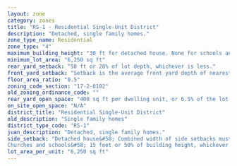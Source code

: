 ```yaml
---
layout: zone
category: zones
title: "RS-1 - Residential Single-Unit District"
description: "Detached, single family homes."
zone_type_name: Residential
zone_type: "4"
maximum_building_height: "30 ft for detached house. None for schools and churches."
minimum_lot_area: "6,250 sq ft"
rear_yard_setback: "50 ft or 28% of lot depth, whichever is less."
front_yard_setback: "Setback is the average front yard depth of nearest 2 lots (exclude the lot with the least front yard depth from the calculation). If any lots to be included in the calculation are vacant, assume that their front yard depths are 20 feet or 16% of lot depth, whichever is less."
floor_area_ratio: "0.5"
zoning_code_section: "17-2-0102"
old_zoning_ordinance_code: ""
rear_yard_open_space: "400 sq ft per dwelling unit, or 6.5% of the lot area, which ever is greater."
on_site_open_space: "N/A"
district_title: "Residential Single-Unit District"
old_description: "Single family homes"
district_type_code: "RS-1"
juan_description: "Detached, single family homes."
side_setback: "Detached house&#58; Combined width of side setbacks must equal 30% of lot width, with neither setback less than 5 feet or 10% of lot width (whichever is greater.)
Churches and schools&#58; 15 feet or 50% of building height, whichever is greater."
lot_area_per_unit: "6,250 sq ft"
---
```

